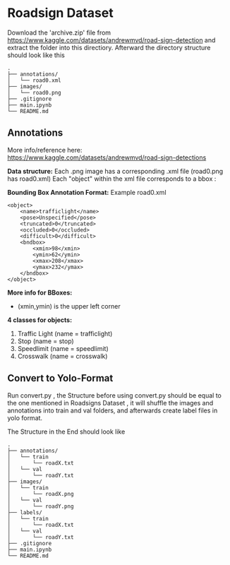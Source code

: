 # Roadsign Dataset

Download the 'archive.zip' file from https://www.kaggle.com/datasets/andrewmvd/road-sign-detection and extract the folder into this directiory.
Afterward the directory structure should look like this
    
    .
    ├── annotations/
    │   └── road0.xml
    ├── images/
    │   └── road0.png
    ├── .gitignore
    ├── main.ipynb
    └── README.md



## Annotations

More info/reference here: https://www.kaggle.com/datasets/andrewmvd/road-sign-detections


**Data structure:** 
Each .png image has a corresponding .xml file (road0.png has road0.xml)
Each "object" within the xml file corresponds to a bbox : 



**Bounding Box Annotation Format:**
Example road0.xml

```
<object>
    <name>trafficlight</name>
    <pose>Unspecified</pose>
    <truncated>0</truncated>
    <occluded>0</occluded>
    <difficult>0</difficult>
    <bndbox>
        <xmin>98</xmin>
        <ymin>62</ymin>
        <xmax>208</xmax>
        <ymax>232</ymax>
    </bndbox>
</object>
```
**More info for BBoxes:**
- (xmin,ymin) is the upper left corner


**4 classes for objects:**

1. Traffic Light (name = trafficlight)
2. Stop (name = stop)
3. Speedlimit (name = speedlimit)
4. Crosswalk (name = crosswalk)

## Convert to Yolo-Format

Run convert.py , the Structure before using convert.py should be equal to the one mentioned in Roadsigns Dataset , it will shuffle the images and annotations into train and val folders, and afterwards create label files
in yolo format.

The Structure in the End should look like

    .
    ├── annotations/
    │   └── train
    │       └── roadX.txt
    │   └── val
    │       └── roadY.txt
    ├── images/
    │   └── train
    │       └── roadX.png
    │   └── val
    │       └── roadY.png
    ├── labels/
    │   └── train
    │       └── roadX.txt
    │   └── val
    │       └── roadY.txt
    ├── .gitignore
    ├── main.ipynb
    └── README.md


